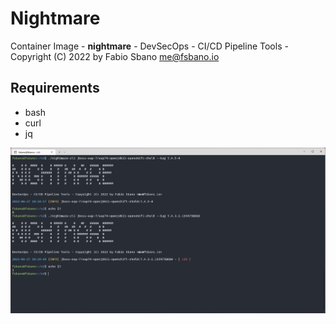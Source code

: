 # Nightmare
Container Image - <b>nightmare</b> - DevSecOps - CI/CD Pipeline Tools - Copyright (C) 2022 by Fabio Sbano <me@fsbano.io>

## Requirements
* bash
* curl
* jq

<img src="nightmare.png" alt="Nightmare"/>

